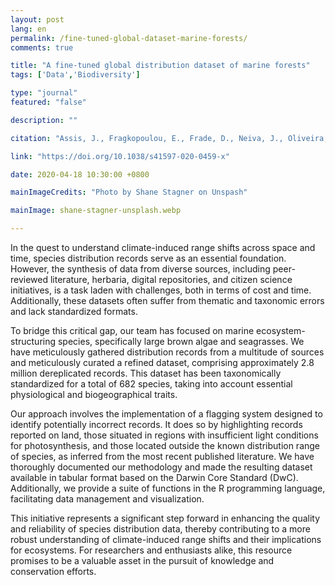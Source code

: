 ```yaml
---
layout: post
lang: en
permalink: /fine-tuned-global-dataset-marine-forests/
comments: true

title: "A fine-tuned global distribution dataset of marine forests"
tags: ['Data','Biodiversity']

type: "journal"
featured: "false"

description: ""

citation: "Assis, J., Fragkopoulou, E., Frade, D., Neiva, J., Oliveira, A., Abecasis, D., Faugeron, S., Serrão, E. A., Frade, D., Neiva, J., Oliveira, A., Abecasis, D., Faugeron, S., & Serrão, E. A. (2020). A fine-tuned global distribution dataset of marine forests. Scientific Data."

link: "https://doi.org/10.1038/s41597-020-0459-x"

date: 2020-04-18 10:30:00 +0800

mainImageCredits: "Photo by Shane Stagner on Unspash"

mainImage: shane-stagner-unsplash.webp

---
```


In the quest to understand climate-induced range shifts across space and time, species distribution records serve as an essential foundation. However, the synthesis of data from diverse sources, including peer-reviewed literature, herbaria, digital repositories, and citizen science initiatives, is a task laden with challenges, both in terms of cost and time. Additionally, these datasets often suffer from thematic and taxonomic errors and lack standardized formats.

To bridge this critical gap, our team has focused on marine ecosystem-structuring species, specifically large brown algae and seagrasses. We have meticulously gathered distribution records from a multitude of sources and meticulously curated a refined dataset, comprising approximately 2.8 million dereplicated records. This dataset has been taxonomically standardized for a total of 682 species, taking into account essential physiological and biogeographical traits.

Our approach involves the implementation of a flagging system designed to identify potentially incorrect records. It does so by highlighting records reported on land, those situated in regions with insufficient light conditions for photosynthesis, and those located outside the known distribution range of species, as inferred from the most recent published literature. We have thoroughly documented our methodology and made the resulting dataset available in tabular format based on the Darwin Core Standard (DwC). Additionally, we provide a suite of functions in the R programming language, facilitating data management and visualization.

This initiative represents a significant step forward in enhancing the quality and reliability of species distribution data, thereby contributing to a more robust understanding of climate-induced range shifts and their implications for ecosystems. For researchers and enthusiasts alike, this resource promises to be a valuable asset in the pursuit of knowledge and conservation efforts.
